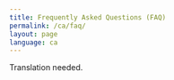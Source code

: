 ```yaml
---
title: Frequently Asked Questions (FAQ)
permalink: /ca/faq/
layout: page
language: ca
---
```


Translation needed.
